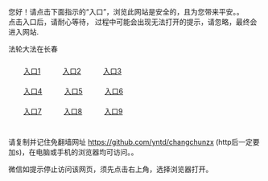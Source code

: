 您好！请点击下面指示的“入口”，浏览此网站是安全的，且为您带来平安。。 <br/>
点击入口后，请耐心等待， 过程中可能会出现无法打开的提示，请忽略，最终会进入网站. </br>

法轮大法在长春<br/>
<div style="padding:10px"><a style="margin:20px" target="_blank" href="https://dbw1j0nd15srw.cloudfront.net/2Qpsp?ysmikm" id="ccLink1" rel="nofollow">入口1</a> <a target="_blank" style="margin:20px" href="https://d2qo42acvyrzyp.cloudfront.net/2Qpsp?lfovek" id="ccLink2" rel="nofollow">入口2</a> <a style="margin:20px" target="_blank" href="https://d1t271hcr9dzfj.cloudfront.net/2Qpsp?zvhylbqa" id="ccLink3" rel="nofollow">入口3</a></div>

<div style="padding:10px" ><a style="margin:20px" target="_blank" href="https://dbw1j0nd15srw.cloudfront.net/2Qpsp?ysmikm" id="ccLink4" rel="nofollow">入口4</a> <a style="margin:20px" href="https://d2qo42acvyrzyp.cloudfront.net/2Qpsp?lfovek" target="_blank" id="ccLink5" rel="nofollow">入口5</a> <a style="margin:20px" href="https://d1t271hcr9dzfj.cloudfront.net/2Qpsp?zvhylbqa" target="_blank" id="ccLink6" rel="nofollow">入口6</a></div>

<div style="padding:10px"><a style="margin:20px" target="_blank" href="https://dbw1j0nd15srw.cloudfront.net/2Qpsp?ysmikm" id="ccLink7" rel="nofollow">入口7</a> <a style="margin:20px" href="https://d2qo42acvyrzyp.cloudfront.net/2Qpsp?lfovek" target="_blank" id="ccLink8" rel="nofollow">入口8</a> <a style="margin:20px" target="_blank" href="https://d1t271hcr9dzfj.cloudfront.net/2Qpsp?zvhylbqa" id="ccLink9" rel="nofollow">入口9</a></div>

<br/>



请复制并记住免翻墙网址 https://github.com/yntd/changchunzx (http后一定要加s)，在电脑或手机的浏览器均可访问。。<br/>

微信如提示停止访问该网页，须先点击右上角，选择浏览器打开。
